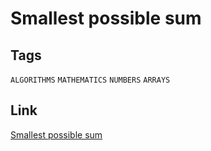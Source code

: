 # Smallest possible sum

## Tags

`ALGORITHMS` `MATHEMATICS` `NUMBERS` `ARRAYS`

## Link

[Smallest possible sum](https://www.codewars.com/kata/52f677797c461daaf7000740)
